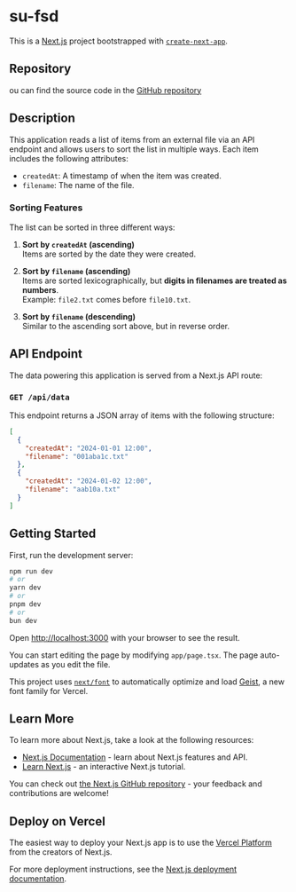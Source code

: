 # su-fsd

This is a [Next.js](https://nextjs.org) project bootstrapped with [`create-next-app`](https://nextjs.org/docs/app/api-reference/cli/create-next-app).

## Repository

ou can find the source code in the [GitHub repository](https://github.com/amadebusuyi/su-fsd)

## Description

This application reads a list of items from an external file via an API endpoint and allows users to sort the list in multiple ways. Each item includes the following attributes:

- `createdAt`: A timestamp of when the item was created.
- `filename`: The name of the file.

### Sorting Features

The list can be sorted in three different ways:

1. **Sort by `createdAt` (ascending)**  
   Items are sorted by the date they were created.

2. **Sort by `filename` (ascending)**  
   Items are sorted lexicographically, but **digits in filenames are treated as numbers**.  
   Example: `file2.txt` comes before `file10.txt`.

3. **Sort by `filename` (descending)**  
   Similar to the ascending sort above, but in reverse order.

## API Endpoint

The data powering this application is served from a Next.js API route:

### **`GET /api/data`**

This endpoint returns a JSON array of items with the following structure:

```json
[
  {
    "createdAt": "2024-01-01 12:00",
    "filename": "001aba1c.txt"
  },
  {
    "createdAt": "2024-01-02 12:00",
    "filename": "aab10a.txt"
  }
]
```

## Getting Started

First, run the development server:

```bash
npm run dev
# or
yarn dev
# or
pnpm dev
# or
bun dev
```

Open [http://localhost:3000](http://localhost:3000) with your browser to see the result.

You can start editing the page by modifying `app/page.tsx`. The page auto-updates as you edit the file.

This project uses [`next/font`](https://nextjs.org/docs/app/building-your-application/optimizing/fonts) to automatically optimize and load [Geist](https://vercel.com/font), a new font family for Vercel.

## Learn More

To learn more about Next.js, take a look at the following resources:

- [Next.js Documentation](https://nextjs.org/docs) - learn about Next.js features and API.
- [Learn Next.js](https://nextjs.org/learn) - an interactive Next.js tutorial.

You can check out [the Next.js GitHub repository](https://github.com/vercel/next.js) - your feedback and contributions are welcome!

## Deploy on Vercel

The easiest way to deploy your Next.js app is to use the [Vercel Platform](https://vercel.com/new?utm_medium=default-template&filter=next.js&utm_source=create-next-app&utm_campaign=create-next-app-readme) from the creators of Next.js.

For more deployment instructions, see the [Next.js deployment documentation](https://nextjs.org/docs/app/building-your-application/deploying).
